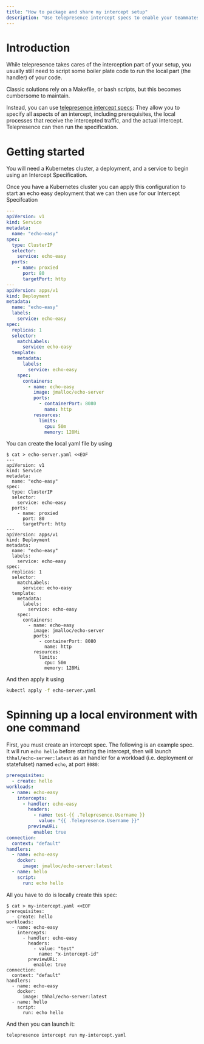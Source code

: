 ```yaml
---
title: "How to package and share my intercept setup"
description: "Use telepresence intercept specs to enable your teammates faster"
---
```

# Introduction

While telepresence takes cares of the interception part of your setup, you usually still need to script
some boiler plate code to run the local part (the handler) of your code.

Classic solutions rely on a Makefile, or bash scripts, but this becomes cumbersome to maintain.

Instead, you can use [telepresence intercept specs](../../reference/intercepts/specs): They allow you
to specify all aspects of an intercept, including prerequisites, the local processes that receive the intercepted traffic, 
and the actual intercept. Telepresence can then run the specification.

# Getting started

You will need a Kubernetes cluster, a deployment, and a service to begin using an Intercept Specification.

Once you have a Kubernetes cluster you can apply this configuration to start an echo easy deployment that
we can then use for our Intercept Specifcation

```yaml
---
apiVersion: v1
kind: Service
metadata:
  name: "echo-easy"
spec:
  type: ClusterIP
  selector:
    service: echo-easy
  ports:
    - name: proxied
      port: 80
      targetPort: http
---
apiVersion: apps/v1
kind: Deployment
metadata:
  name: "echo-easy"
  labels:
    service: echo-easy
spec:
  replicas: 1
  selector:
    matchLabels:
      service: echo-easy
  template:
    metadata:
      labels:
        service: echo-easy
    spec:
      containers:
        - name: echo-easy
          image: jmalloc/echo-server
          ports:
            - containerPort: 8080
              name: http
          resources:
            limits:
              cpu: 50m
              memory: 128Mi
```

You can create the local yaml file by using

```console
$ cat > echo-server.yaml <<EOF
---
apiVersion: v1
kind: Service
metadata:
  name: "echo-easy"
spec:
  type: ClusterIP
  selector:
    service: echo-easy
  ports:
    - name: proxied
      port: 80
      targetPort: http
---
apiVersion: apps/v1
kind: Deployment
metadata:
  name: "echo-easy"
  labels:
    service: echo-easy
spec:
  replicas: 1
  selector:
    matchLabels:
      service: echo-easy
  template:
    metadata:
      labels:
        service: echo-easy
    spec:
      containers:
        - name: echo-easy
          image: jmalloc/echo-server
          ports:
            - containerPort: 8080
              name: http
          resources:
            limits:
              cpu: 50m
              memory: 128Mi
```

And then apply it using

```bash
kubectl apply -f echo-server.yaml
```
# Spinning up a local environment with one command

First, you must create an intercept spec. The following is an example spec. It will run `echo hello`
before starting the intercept, then will launch `thhal/echo-server:latest` as an handler for
a workload (i.e. deployment or statefulset) named `echo`, at port `8080`:


```yaml
prerequisites:
  - create: hello
workloads:
  - name: echo-easy
    intercepts:
      - handler: echo-easy
        headers:
          - name: test-{{ .Telepresence.Username }}
            value: "{{ .Telepresence.Username }}"
        previewURL:
          enable: true
connection:
  context: "default"
handlers:
  - name: echo-easy
    docker:
      image: jmalloc/echo-server:latest
  - name: hello
    script:
      run: echo hello
```

All you have to do is locally create this spec:

```console
$ cat > my-intercept.yaml <<EOF
prerequisites:
  - create: hello
workloads:
  - name: echo-easy
    intercepts:
      - handler: echo-easy
        headers:
          - value: "test"
            name: "x-intercept-id"
        previewURL:
          enable: true
connection:
  context: "default"
handlers:
  - name: echo-easy
    docker:
      image: thhal/echo-server:latest
  - name: hello
    script:
      run: echo hello
```

And then you can launch it:

```bash
telepresence intercept run my-intercept.yaml
```

